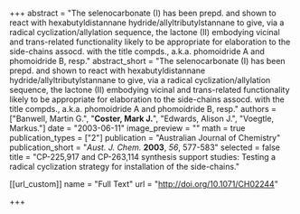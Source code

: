+++
abstract = "The selenocarbonate (I) has been prepd. and shown to react with hexabutyldistannane hydride/allyltributylstannane to give, via a radical cyclization/allylation sequence, the lactone (II) embodying vicinal and trans-related functionality likely to be appropriate for elaboration to the side-chains assocd. with the title compds., a.k.a. phomoidride A and phomoidride B, resp."
abstract_short = "The selenocarbonate (I) has been prepd. and shown to react with hexabutyldistannane hydride/allyltributylstannane to give, via a radical cyclization/allylation sequence, the lactone (II) embodying vicinal and trans-related functionality likely to be appropriate for elaboration to the side-chains assocd. with the title compds., a.k.a. phomoidride A and phomoidride B, resp."
authors = ["Banwell, Martin G.", "**Coster, Mark J.**", "Edwards, Alison J.", "Voegtle, Markus."]
date = "2003-06-11"
image_preview = ""
math = true
publication_types = ["2"]
publication = "Australian Journal of Chemistry"
publication_short = "_Aust. J. Chem._ **2003**, _56_, 577-583"
selected = false
title = "CP-225,917 and CP-263,114 synthesis support studies: Testing a radical cyclization strategy for installation of the side-chains."

[[url_custom]]
  name = "Full Text"
  url = "http://doi.org/10.1071/CH02244"

+++
